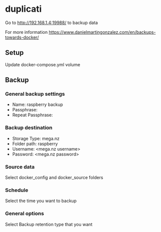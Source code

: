 # duplicati

Go to http://192.168.1.4:19988/ to backup data

For more information
https://www.danielmartingonzalez.com/en/backups-towards-docker/

## Setup

Update docker-compose.yml volume

## Backup

### General backup settings

- Name: raspberry backup
- Passphrase: <your passphrase>
- Repeat Passphrase: <your passphrase>

### Backup destination

- Storage Type: mega.nz
- Folder path: raspberry
- Username: <mega.nz username>
- Password: <mega.nz password>

### Source data

Select docker_config and docker_source folders

### Schedule

Select the time you want to backup

### General options

Select Backup retention type that you want
